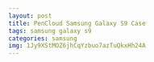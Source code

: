 ```yaml
---
layout: post
title: PenCloud Samsung Galaxy S9 Case
tags: samsung galaxy s9
categories: samsung
img: 1Jy9XStMOZ6jhCqYzbuo7azTuQkxHh24A
---
```

